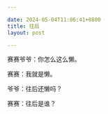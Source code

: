 ```yaml
---

date: 2024-05-04T11:06:41+0800
title: 往后
layout: post

---
```


赛赛爷爷：你怎么这么懒。

赛赛：我就是懒。

爷爷：往后还懒吗？

赛赛：往后是谁？
